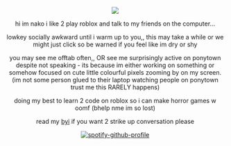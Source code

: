 <div align="center">
  
![](https://komarev.com/ghpvc/?username=decipherhomicide&color=red)

</div>

<div align="center">
  
hi im nako i like 2 play roblox and talk to my friends on the computer...

</div>
<div align="center">
  
lowkey socially awkward until i warm up to you,, this may take a while or we might just click so be warned if you feel like im dry or shy

</div>
<div align="center">
  
you may see me offtab often,, OR see me surprisingly active on ponytown despite not speaking - its because im either working on something or somehow focused on cute little colourful pixels zooming by on my screen. (im not some person glued to their laptop watching people on ponytown trust me this RARELY happens)

</div>
<div align="center">
  
doing my best to learn 2 code on roblox so i can make horror games w oomf (bhelp nme im so lost)

</div>
<div align="center">
  
read my [byi](https://rentry.co/dollicore) if you want 2 strike up conversation please

</div>
<div align="center">

[![spotify-github-profile](https://spotify-github-profile.kittinanx.com/api/view?uid=31xu3wwd6hv7usmrqh2dnoppcqbq&cover_image=true&theme=natemoo-re&show_offline=true&background_color=3e1919&interchange=false&bar_color=4e93b1&bar_color_cover=true)](https://github.com/kittinan/spotify-github-profile)

</div>

